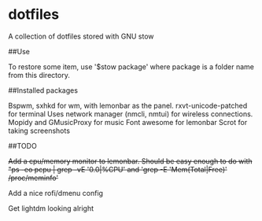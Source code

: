 # dotfiles
A collection of dotfiles stored with GNU stow

##Use

To restore some item, use '$stow package' where package is a folder name from this directory.

##Installed packages

Bspwm, sxhkd for wm, with lemonbar as the panel.
rxvt-unicode-patched for terminal
Uses network manager (nmcli, nmtui) for wireless connections.
Mopidy and GMusicProxy for music
Font awesome for lemonbar
Scrot for taking screenshots

##TODO

~~Add a cpu/memory monitor to lemonbar. Should be easy enough to do with "ps -eo pcpu | grep -vE '0.0|%CPU' and 'grep -E 'Mem(Total|Free)' /proc/meminfo'~~

Add a nice rofi/dmenu config

Get lightdm looking alright

